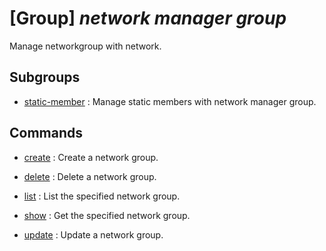 # [Group] _network manager group_

Manage networkgroup with network.

## Subgroups

- [static-member](/Commands/network/manager/group/static-member/readme.md)
: Manage static members with network manager group.

## Commands

- [create](/Commands/network/manager/group/_create.md)
: Create a network group.

- [delete](/Commands/network/manager/group/_delete.md)
: Delete a network group.

- [list](/Commands/network/manager/group/_list.md)
: List the specified network group.

- [show](/Commands/network/manager/group/_show.md)
: Get the specified network group.

- [update](/Commands/network/manager/group/_update.md)
: Update a network group.
